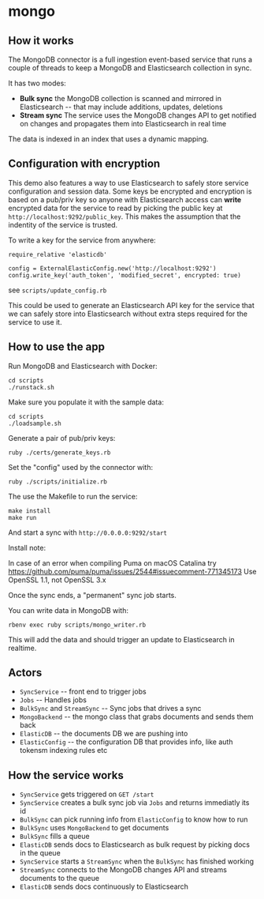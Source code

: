 # mongo

## How it works


The MongoDB connector is a full ingestion event-based service that runs a
couple of threads to keep a MongoDB and Elasticsearch collection in sync.

It has two modes:
- **Bulk sync** the MongoDB collection is scanned and mirrored in Elasticsearch -- that may include additions, updates, deletions
- **Stream sync** The service uses the MongoDB changes API to get notified on changes and propagates them into Elasticsearch in real time

The data is indexed in an index that uses a dynamic mapping.


## Configuration with encryption

This demo also features a way to use Elasticsearch to safely store service
configuration and session data. Some keys be encrypted and
encryption is based on a pub/priv key so anyone with Elasticsearch access can
**write** encrypted data for the service to read by picking the public key at
`http://localhost:9292/public_key`. This makes the assumption that the
indentity of the service is trusted.

To write a key for the service from anywhere:

```
require_relative 'elasticdb'

config = ExternalElasticConfig.new('http://localhost:9292')
config.write_key('auth_token', 'modified_secret', encrypted: true)
```

see `scripts/update_config.rb`

This could be used to generate an Elasticsearch API key for the service
that we can safely store into Elasticsearch without extra steps required
for the service to use it.

## How to use the app

Run MongoDB and Elasticsearch with Docker:

```
cd scripts
./runstack.sh
```

Make sure you populate it with the sample data:
```
cd scripts
./loadsample.sh
```

Generate a pair of pub/priv keys:
```
ruby ./certs/generate_keys.rb
```

Set the "config" used by the connector with:
```
ruby ./scripts/initialize.rb
```

The use the Makefile to run the service:
```
make install
make run
```

And start a sync with `http://0.0.0.0:9292/start`

  Install note:

  In case of an error when compiling Puma on macOS Catalina
  try https://github.com/puma/puma/issues/2544#issuecomment-771345173
  Use OpenSSL 1.1, not OpenSSL 3.x


Once the sync ends, a "permanent" sync job starts.

You can write data in MongoDB with:
```
rbenv exec ruby scripts/mongo_writer.rb
```

This will add the data and should trigger an update to Elasticsearch in realtime.


## Actors

- `SyncService` -- front end to trigger jobs
- `Jobs` -- Handles jobs
- `BulkSync` and `StreamSync` -- Sync jobs that drives a sync
- `MongoBackend` -- the mongo class that grabs documents and sends them back
- `ElasticDB` -- the documents DB we are pushing into
- `ElasticConfig` -- the configuration DB that provides info, like auth tokensm indexing rules etc

## How the service works

- `SyncService` gets triggered on `GET /start`
- `SyncService` creates a bulk sync job via `Jobs` and returns immediatly its id
- `BulkSync` can pick running info from `ElasticConfig` to know how to run
- `BulkSync` uses `MongoBackend` to get documents
- `BulkSync` fills a queue
- `ElasticDB` sends docs to Elasticsearch as bulk request by picking docs in the queue
- `SyncService` starts a `StreamSync` when the `BulkSync` has finished working
- `StreamSync` connects to the MongoDB changes API and streams documents to the queue
- `ElasticDB` sends docs continuously to Elasticsearch
